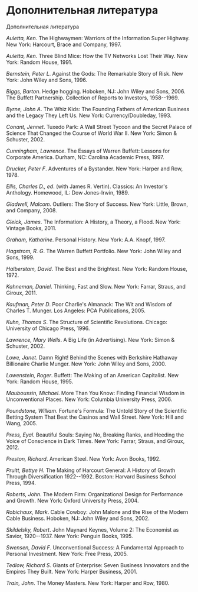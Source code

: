 # Дополнительная литература

Дополнительная литература

*Auletta, Ken*. The Highwaymen: Warriors of the Information Super
Highway. New York: Harcourt, Brace and Company, 1997.

*Auletta, Ken*. Three Blind Mice: How the TV Networks Lost Their Way.
New York: Random House, 1991.

*Bernstein, Peter L*. Against the Gods: The Remarkable Story of Risk.
New York: John Wiley and Sons, 1996.

*Biggs, Barton*. Hedge hogging. Hoboken, NJ: John Wiley and Sons, 2006.
The Buffett Partnership. Collection of Reports to Investors, 1958--1969.

*Byrne, John A*. The Whiz Kids: The Founding Fathers of American
Business and the Legacy They Left Us. New York: Currency/Doubleday,
1993.

*Conant, Jennet*. Tuxedo Park: A Wall Street Tycoon and the Secret
Palace of Science That Changed the Course of World War II. New York:
Simon & Schuster, 2002.

*Cunningham, Lawrence*. The Essays of Warren Buffett: Lessons for
Corporate America. Durham, NC: Carolina Academic Press, 1997.

*Drucker, Peter F*. Adventures of a Bystander. New York: Harper and Row,
1978.

*Ellis, Charles D., ed*. (with James R. Vertin). Classics: An Investor's
Anthology. Homewood, IL: Dow Jones-Irwin, 1989.

*Gladwell, Malcom*. Outliers: The Story of Success. New York: Little,
Brown, and Company, 2008.

*Gleick, James*. The Information: A History, a Theory, a Flood. New
York: Vintage Books, 2011.

*Graham, Katharine*. Personal History. New York: A.A. Knopf, 1997.

*Hagstrom, R. G*. The Warren Buffett Portfolio. New York: John Wiley and
Sons, 1999.

*Halberstam, David*. The Best and the Brightest. New York: Random House,
1972.

*Kahneman, Daniel*. Thinking, Fast and Slow. New York: Farrar, Straus,
and Giroux, 2011.

*Kaufman, Peter D*. Poor Charlie's Almanack: The Wit and Wisdom of
Charles T. Munger. Los Angeles: PCA Publications, 2005.

*Kuhn, Thomas S*. The Structure of Scientific Revolutions. Chicago:
University of Chicago Press, 1996.

*Lawrence, Mary Wells*. A Big Life (in Advertising). New York: Simon &
Schuster, 2002.

*Lowe, Janet*. Damn Right! Behind the Scenes with Berkshire Hathaway
Billionaire Charlie Munger. New York: John Wiley and Sons, 2000.

*Lowenstein, Roger*. Buffett: The Making of an American Capitalist. New
York: Random House, 1995.

*Mauboussin, Michael*. More Than You Know: Finding Financial Wisdom in
Unconventional Places. New York: Columbia University Press, 2006.

*Poundstone, William*. Fortune's Formula: The Untold Story of the
Scientific Betting System That Beat the Casinos and Wall Street. New
York: Hill and Wang, 2005.

*Press, Eyal.* Beautiful Souls: Saying No, Breaking Ranks, and Heeding
the Voice of Conscience in Dark Times. New York: Farrar, Straus, and
Giroux, 2012.

*Preston, Richard*. American Steel. New York: Avon Books, 1992.

*Pruitt, Bettye H*. The Making of Harcourt General: A History of Growth
Through Diversification 1922--1992. Boston: Harvard Business School
Press, 1994.

*Roberts, John*. The Modern Firm: Organizational Design for Performance
and Growth. New York: Oxford University Press, 2004.

*Robichaux, Mark*. Cable Cowboy: John Malone and the Rise of the Modern
Cable Business. Hoboken, NJ: John Wiley and Sons, 2002.

*Skildelsky, Robert*. John Maynard Keynes, Volume 2: The Economist as
Savior, 1920--1937. New York: Penguin Books, 1995.

*Swensen, David F*. Unconventional Success: A Fundamental Approach to
Personal Investment. New York: Free Press, 2005.

*Tedlow, Richard S*. Giants of Enterprise: Seven Business Innovators and
the Empires They Built. New York: Harper Business, 2001.

*Train, John*. The Money Masters. New York: Harper and Row, 1980.
